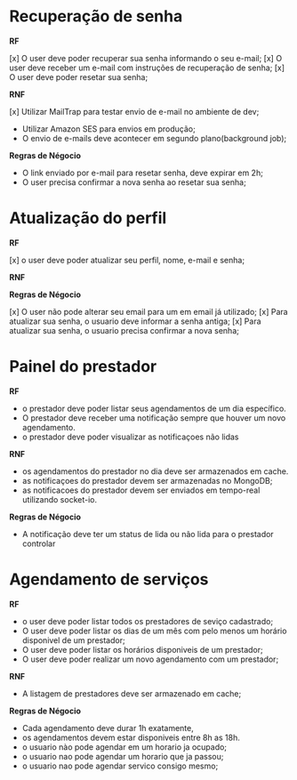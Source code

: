 # Recuperação de senha

**RF**

[x] O user deve poder recuperar sua senha informando o seu e-mail;
[x] O user deve receber um e-mail com instruções de recuperação de senha;
[x] O user deve poder resetar sua senha;

**RNF**

[x] Utilizar MailTrap para testar envio de e-mail no ambiente de dev;
- Utilizar Amazon SES para envios em produção;
- O envio de e-mails deve acontecer em segundo plano(background job);


**Regras de Négocio**
- O link enviado por e-mail para resetar senha, deve expirar em 2h;
- O user precisa confirmar a nova senha ao resetar sua senha;

# Atualização do perfil

**RF**

[x] o user deve poder atualizar seu perfil, nome, e-mail e senha;

**RNF**

**Regras de Négocio**

[x] O user não pode alterar seu email para um em email já utilizado;
[x] Para atualizar sua senha, o usuario deve informar a senha antiga;
[x] Para atualizar sua senha, o usuario precisa confirmar a nova senha;

# Painel do prestador

**RF**

- o prestador deve poder listar seus agendamentos de um dia específico.
- O prestador deve receber uma notificação sempre que houver um novo agendamento.
- o prestador deve poder visualizar as notificaçoes não lidas

**RNF**

- os agendamentos do prestador no dia deve ser armazenados em cache.
- as notificaçoes do prestador devem ser armazenadas no MongoDB;
- as notificacoes do prestador devem ser enviados em tempo-real utilizando socket-io.

**Regras de Négocio**

- A notificação deve ter um status de lida ou não lida para o prestador controlar

# Agendamento de serviços

**RF**

- o user deve poder listar todos os prestadores de seviço cadastrado;
- O user deve poder listar os dias de um mês com pelo menos um horário disponivel de um prestador;
- O user deve poder listar os horários disponiveis de um prestador;
- O user deve poder realizar um novo agendamento com um prestador;

**RNF**

- A listagem de prestadores deve ser armazenado em cache;

**Regras de Négocio**

- Cada agendamento deve durar 1h exatamente,
- os agendamentos devem estar disponiveis entre 8h as 18h.
- o usuario nào pode agendar em um horario ja ocupado;
- o usuario nao pode agendar um horario que ja passou;
- o usuario nao pode agendar servico consigo mesmo;
